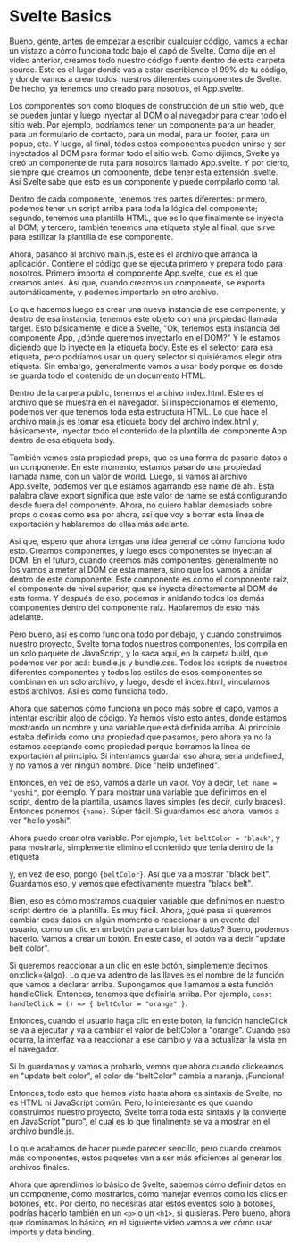 # Svelte Basics

Bueno, gente, antes de empezar a escribir cualquier código, vamos a echar un vistazo a cómo funciona todo bajo el capó de Svelte. Como dije en el video anterior, creamos todo nuestro código fuente dentro de esta carpeta source. Este es el lugar donde vas a estar escribiendo el 99% de tu código, y donde vamos a crear todos nuestros diferentes componentes de Svelte. De hecho, ya tenemos uno creado para nosotros, el App.svelte.

Los componentes son como bloques de construcción de un sitio web, que se pueden juntar y luego inyectar al DOM o al navegador para crear todo el sitio web. Por ejemplo, podríamos tener un componente para un header, para un formulario de contacto, para un modal, para un footer, para un popup, etc. Y luego, al final, todos estos componentes pueden unirse y ser inyectados al DOM para formar todo el sitio web. Como dijimos, Svelte ya creó un componente de ruta para nosotros llamado App.svelte. Y por cierto, siempre que creamos un componente, debe tener esta extensión .svelte. Así Svelte sabe que esto es un componente y puede compilarlo como tal.

Dentro de cada componente, tenemos tres partes diferentes: primero, podemos tener un script arriba para toda la lógica del componente; segundo, tenemos una plantilla HTML, que es lo que finalmente se inyecta al DOM; y tercero, también tenemos una etiqueta style al final, que sirve para estilizar la plantilla de ese componente.

Ahora, pasando al archivo main.js, este es el archivo que arranca la aplicación. Contiene el código que se ejecuta primero y prepara todo para nosotros. Primero importa el componente App.svelte, que es el que creamos antes. Así que, cuando creamos un componente, se exporta automáticamente, y podemos importarlo en otro archivo.

Lo que hacemos luego es crear una nueva instancia de ese componente, y dentro de esa instancia, tenemos este objeto con una propiedad llamada target. Esto básicamente le dice a Svelte, "Ok, tenemos esta instancia del componente App, ¿dónde queremos inyectarlo en el DOM?" Y le estamos diciendo que lo inyecte en la etiqueta body. Este es el selector para esa etiqueta, pero podríamos usar un query selector si quisiéramos elegir otra etiqueta. Sin embargo, generalmente vamos a usar body porque es donde se guarda todo el contenido de un documento HTML.

Dentro de la carpeta public, tenemos el archivo index.html. Este es el archivo que se muestra en el navegador. Si inspeccionamos el elemento, podemos ver que tenemos toda esta estructura HTML. Lo que hace el archivo main.js es tomar esa etiqueta body del archivo index.html y, básicamente, inyectar todo el contenido de la plantilla del componente App dentro de esa etiqueta body.

También vemos esta propiedad props, que es una forma de pasarle datos a un componente. En este momento, estamos pasando una propiedad llamada name, con un valor de world. Luego, si vamos al archivo App.svelte, podemos ver que estamos agarrando ese name de ahí. Esta palabra clave export significa que este valor de name se está configurando desde fuera del componente. Ahora, no quiero hablar demasiado sobre props o cosas como esa por ahora, así que voy a borrar esta línea de exportación y hablaremos de ellas más adelante.

Así que, espero que ahora tengas una idea general de cómo funciona todo esto. Creamos componentes, y luego esos componentes se inyectan al DOM. En el futuro, cuando creemos más componentes, generalmente no los vamos a meter al DOM de esta manera, sino que los vamos a anidar dentro de este componente. Este componente es como el componente raíz, el componente de nivel superior, que se inyecta directamente al DOM de esta forma. Y después de eso, podemos ir anidando todos los demás componentes dentro del componente raíz. Hablaremos de esto más adelante.

Pero bueno, así es como funciona todo por debajo, y cuando construimos nuestro proyecto, Svelte toma todos nuestros componentes, los compila en un solo paquete de JavaScript, y lo saca aquí, en la carpeta build, que podemos ver por acá: bundle.js y bundle.css. Todos los scripts de nuestros diferentes componentes y todos los estilos de esos componentes se combinan en un solo archivo, y luego, desde el index.html, vinculamos estos archivos. Así es como funciona todo.

Ahora que sabemos cómo funciona un poco más sobre el capó, vamos a intentar escribir algo de código. Ya hemos visto esto antes, donde estamos mostrando un nombre y una variable que está definida arriba. Al principio estaba definida como una propiedad que pasamos, pero ahora ya no la estamos aceptando como propiedad porque borramos la línea de exportación al principio. Si intentamos guardar eso ahora, sería undefined, y no vamos a ver ningún nombre. Dice "hello undefined".

Entonces, en vez de eso, vamos a darle un valor. Voy a decir, `let name = "yoshi"`, por ejemplo. Y para mostrar una variable que definimos en el script, dentro de la plantilla, usamos llaves simples (es decir, curly braces). Entonces ponemos `{name}`. Súper fácil. Si guardamos eso ahora, vamos a ver "hello yoshi".

Ahora puedo crear otra variable. Por ejemplo, `let beltColor = "black"`, y para mostrarla, simplemente elimino el contenido que tenía dentro de la etiqueta <p> y, en vez de eso, pongo `{beltColor}`. Así que va a mostrar "black belt". Guardamos eso, y vemos que efectivamente muestra "black belt".

Bien, eso es cómo mostramos cualquier variable que definimos en nuestro script dentro de la plantilla. Es muy fácil. Ahora, ¿qué pasa si queremos cambiar esos datos en algún momento o reaccionar a un evento del usuario, como un clic en un botón para cambiar los datos? Bueno, podemos hacerlo. Vamos a crear un botón. En este caso, el botón va a decir "update belt color".

Si queremos reaccionar a un clic en este botón, simplemente decimos on:click={algo}. Lo que va adentro de las llaves es el nombre de la función que vamos a declarar arriba. Supongamos que llamamos a esta función handleClick. Entonces, tenemos que definirla arriba. Por ejemplo, `const handleClick = () => { beltColor = "orange" }`.

Entonces, cuando el usuario haga clic en este botón, la función handleClick se va a ejecutar y va a cambiar el valor de beltColor a "orange". Cuando eso ocurra, la interfaz va a reaccionar a ese cambio y va a actualizar la vista en el navegador.

Si lo guardamos y vamos a probarlo, vemos que ahora cuando clickeamos en "update belt color", el color de "beltColor" cambia a naranja. ¡Funciona!

Entonces, todo esto que hemos visto hasta ahora es sintaxis de Svelte, no es HTML ni JavaScript común. Pero, lo interesante es que cuando construimos nuestro proyecto, Svelte toma toda esta sintaxis y la convierte en JavaScript "puro", el cual es lo que finalmente se va a mostrar en el archivo bundle.js.

Lo que acabamos de hacer puede parecer sencillo, pero cuando creamos más componentes, estos paquetes van a ser más eficientes al generar los archivos finales.

Ahora que aprendimos lo básico de Svelte, sabemos cómo definir datos en un componente, cómo mostrarlos, cómo manejar eventos como los clics en botones, etc. Por cierto, no necesitas atar estos eventos solo a botones, podrías hacerlo también en un `<p>` o un `<h1>`, si quisieras. Pero bueno, ahora que dominamos lo básico, en el siguiente video vamos a ver cómo usar imports y data binding.